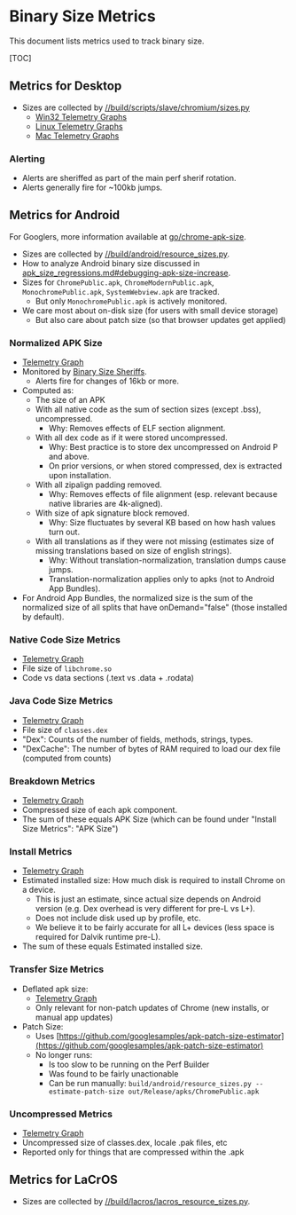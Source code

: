 # Binary Size Metrics

This document lists metrics used to track binary size.

[TOC]

## Metrics for Desktop

 * Sizes are collected by
   [//build/scripts/slave/chromium/sizes.py](https://cs.chromium.org/chromium/build/scripts/slave/chromium/sizes.py)
   * [Win32 Telemetry Graphs](https://chromeperf.appspot.com/report?sid=b3dcc318b51f3780924dfd3d82265ca901ac690cb61af91919997dda9821547c)
   * [Linux Telemetry Graphs](https://chromeperf.appspot.com/report?sid=bd18d34b6d29f26877e7075cb5c34c56c011d99803e9120d61610d7eaef38e9c)
   * [Mac Telemetry Graphs](https://chromeperf.appspot.com/report?sid=2cb6e0a9941e63418e7b83f91583282fa9fbaaafc2d19b3fa1179b28e7d3f7eb)

### Alerting

 * Alerts are sheriffed as part of the main perf sherif rotation.
 * Alerts generally fire for ~100kb jumps.

## Metrics for Android

For Googlers, more information available at [go/chrome-apk-size](https://goto.google.com/chrome-apk-size).

 * Sizes are collected by
   [//build/android/resource_sizes.py](https://cs.chromium.org/chromium/src/build/android/resource_sizes.py).
 * How to analyze Android binary size discussed in [apk_size_regressions.md#debugging-apk-size-increase](../apk_size_regressions.md#debugging-apk-size-increase).
 * Sizes for `ChromePublic.apk`, `ChromeModernPublic.apk`, `MonochromePublic.apk`, `SystemWebview.apk` are tracked.
   * But only `MonochromePublic.apk` is actively monitored.
 * We care most about on-disk size (for users with small device storage)
   * But also care about patch size (so that browser updates get applied)

### Normalized APK Size

 * [Telemetry Graph](https://chromeperf.appspot.com/report?sid=e55e2189727a5bc410196e8cb7492879f9a224dc1383c6cdf9409edc0a8a1050)
 * Monitored by [Binary Size Sheriffs](../apk_size_regressions.md).
   * Alerts fire for changes of 16kb or more.
 * Computed as:
   * The size of an APK
   * With all native code as the sum of section sizes (except .bss), uncompressed.
     * Why: Removes effects of ELF section alignment.
   * With all dex code as if it were stored uncompressed.
     * Why: Best practice is to store dex uncompressed on Android P and above.
     * On prior versions, or when stored compressed, dex is extracted upon installation.
   * With all zipalign padding removed.
     * Why: Removes effects of file alignment (esp. relevant because native libraries are 4k-aligned).
   * With size of apk signature block removed.
     * Why: Size fluctuates by several KB based on how hash values turn out.
   * With all translations as if they were not missing (estimates size of missing translations based on size of english strings).
     * Why: Without translation-normalization, translation dumps cause jumps.
     * Translation-normalization applies only to apks (not to Android App Bundles).
 * For Android App Bundles, the normalized size is the sum of the normalized size of all splits that have onDemand="false" (those installed by default).

### Native Code Size Metrics

 * [Telemetry Graph](https://chromeperf.appspot.com/report?sid=7b392aa248c77bd4c4fe03ca870e30863e3dcb7f06167cb50c9d7d99010687a9)
 * File size of `libchrome.so`
 * Code vs data sections (.text vs .data + .rodata)

### Java Code Size Metrics

 * [Telemetry Graph](https://chromeperf.appspot.com/report?sid=d2f2a1dfefd89c43902299efeddf6e4e6521db5e01d3716b8202f6ad8ad960da)
 * File size of `classes.dex`
 * "Dex": Counts of the number of fields, methods, strings, types.
 * "DexCache": The number of bytes of RAM required to load our dex file (computed from counts)

### Breakdown Metrics

 * [Telemetry Graph](https://chromeperf.appspot.com/report?sid=c7f4afc0f438e7868b81be12c44aca7d0e9f7379bf1ae862df261fcd28d222f1)
 * Compressed size of each apk component.
 * The sum of these equals APK Size (which can be found under "Install Size Metrics": "APK Size")

### Install Metrics

 * [Telemetry Graph](https://chromeperf.appspot.com/report?sid=33515ace819bc607a742c8748316ffe6a36b3fcbc598efd35cd80d0a83c190ae)
 * Estimated installed size: How much disk is required to install Chrome on a device.
   * This is just an estimate, since actual size depends on Android version (e.g. Dex overhead is very different for pre-L vs L+).
   * Does not include disk used up by profile, etc.
   * We believe it to be fairly accurate for all L+ devices (less space is required for Dalvik runtime pre-L).
 * The sum of these equals Estimated installed size.

### Transfer Size Metrics

 * Deflated apk size:
   * [Telemetry Graph](https://chromeperf.appspot.com/report?sid=c7dcbe09dee57f6dab19f9307acd97a044a150710357ad25bf217ce004b3b4bb)
   * Only relevant for non-patch updates of Chrome (new installs, or manual app updates)
 * Patch Size:
   * Uses [https://github.com/googlesamples/apk-patch-size-estimator](https://github.com/googlesamples/apk-patch-size-estimator)
   * No longer runs:
     * Is too slow to be running on the Perf Builder
     * Was found to be fairly unactionable
     * Can be run manually: `build/android/resource_sizes.py --estimate-patch-size out/Release/apks/ChromePublic.apk`

### Uncompressed Metrics

 * [Telemetry Graph](https://chromeperf.appspot.com/report?sid=33f59871f4e9fa3d155be3c13a068d35e6e621bcc98d9b7b103e0c8485e21097)
 * Uncompressed size of classes.dex, locale .pak files, etc
 * Reported only for things that are compressed within the .apk

## Metrics for LaCrOS

 * Sizes are collected by
   [//build/lacros/lacros_resource_sizes.py](https://cs.chromium.org/chromium/src/build/lacros/lacros_resource_sizes.py).
